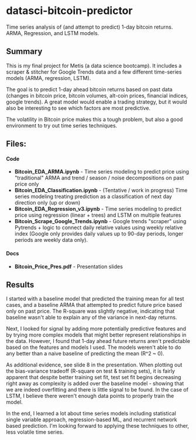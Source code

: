 # datasci-bitcoin-predictor
Time series analysis of (and attempt to predict) 1-day bitcoin returns. ARMA, Regression, and LSTM models.

## Summary
This is my final project for Metis (a data science bootcamp). It includes a scraper & stitcher for Google Trends data and a few different time-series models (ARMA, regression, LSTM). 

The goal is to predict 1-day ahead bitcoin returns based on past data (changes in bitcoin price, bitcoin volumes, alt-coin prices, financial indices, google trends). A great model would enable a trading strategy, but it would also be interesting to see which factors are most predictive.

The volatility in Bitcoin price makes this a tough problem, but also a good environment to try out time series techniques.

## Files:
#### Code
* **Bitcoin_EDA_ARMA.ipynb** - Time series modeling to predict price using "traditional" ARMA and trend / season / noise decompositions on past price only
* **Bitcoin_EDA_Classification.ipynb** - (Tentative / work in progress) Time series modeling treating prediction as a classification of next day direction only (up or down)
* **Bitcoin_EDA_Regression_v3.ipynb** - Time series modeling to predict price using regression (linear + trees) and LSTM on multiple features
* **Bitcoin_Scrape_Google_Trends.ipynb** - Google trends "scraper" using Pytrends + logic to connect daily relative values using weekly relative index (Google only provides daily values up to 90-day periods, longer periods are weekly data only).

#### Docs
* **Bitcoin_Price_Pres.pdf** - Presentation slides

## Results
I started with a baseline model that predicted the training mean for all test cases, and a baseline ARMA that attempted to predict future price based only on past price. The R-square was slightly negative, indicating that baseline wasn't able to explain any of the variance in next-day returns. 

Next, I looked for signal by adding more potentially predictive features and by trying more complex models that might better represent relationships in the data. However, I found that 1-day ahead future returns aren't predictable based on the features and models I used. The models weren't able to do any better than a naive baseline of predicting the mean (R^2 ~ 0). 

As additional evidence, see slide 8 in the presentation. When plotting out the bias-variance tradeoff (R-square on test & training sets), it is fairly apparent that despite better training set fit, test set fit begins decreasing right away as complexity is added over the baseline model - showing that we are indeed overfitting and there is little signal to be found. In the case of LSTM, I believe there weren't enough data points to properly train the model.

In the end, I learned a lot about time series models including statistical single variable approach, regression-based ML, and recurrent network based prediction. I'm looking forward to applying these techniques to other, less volatile time series.
